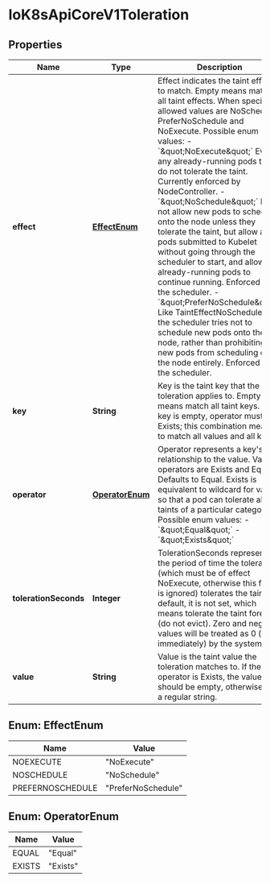 
# IoK8sApiCoreV1Toleration

## Properties
Name | Type | Description | Notes
------------ | ------------- | ------------- | -------------
**effect** | [**EffectEnum**](#EffectEnum) | Effect indicates the taint effect to match. Empty means match all taint effects. When specified, allowed values are NoSchedule, PreferNoSchedule and NoExecute.  Possible enum values:  - &#x60;\&quot;NoExecute\&quot;&#x60; Evict any already-running pods that do not tolerate the taint. Currently enforced by NodeController.  - &#x60;\&quot;NoSchedule\&quot;&#x60; Do not allow new pods to schedule onto the node unless they tolerate the taint, but allow all pods submitted to Kubelet without going through the scheduler to start, and allow all already-running pods to continue running. Enforced by the scheduler.  - &#x60;\&quot;PreferNoSchedule\&quot;&#x60; Like TaintEffectNoSchedule, but the scheduler tries not to schedule new pods onto the node, rather than prohibiting new pods from scheduling onto the node entirely. Enforced by the scheduler. |  [optional]
**key** | **String** | Key is the taint key that the toleration applies to. Empty means match all taint keys. If the key is empty, operator must be Exists; this combination means to match all values and all keys. |  [optional]
**operator** | [**OperatorEnum**](#OperatorEnum) | Operator represents a key&#39;s relationship to the value. Valid operators are Exists and Equal. Defaults to Equal. Exists is equivalent to wildcard for value, so that a pod can tolerate all taints of a particular category.  Possible enum values:  - &#x60;\&quot;Equal\&quot;&#x60;  - &#x60;\&quot;Exists\&quot;&#x60; |  [optional]
**tolerationSeconds** | **Integer** | TolerationSeconds represents the period of time the toleration (which must be of effect NoExecute, otherwise this field is ignored) tolerates the taint. By default, it is not set, which means tolerate the taint forever (do not evict). Zero and negative values will be treated as 0 (evict immediately) by the system. |  [optional]
**value** | **String** | Value is the taint value the toleration matches to. If the operator is Exists, the value should be empty, otherwise just a regular string. |  [optional]


<a name="EffectEnum"></a>
## Enum: EffectEnum
Name | Value
---- | -----
NOEXECUTE | &quot;NoExecute&quot;
NOSCHEDULE | &quot;NoSchedule&quot;
PREFERNOSCHEDULE | &quot;PreferNoSchedule&quot;


<a name="OperatorEnum"></a>
## Enum: OperatorEnum
Name | Value
---- | -----
EQUAL | &quot;Equal&quot;
EXISTS | &quot;Exists&quot;



